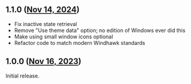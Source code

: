 ## 1.1.0 ([Nov 14, 2024](https://github.com/ramensoftware/windhawk-mods/blob/ee50aef8b9cbdf57c84bff30cb17fcbbb0821ab8/mods/fix-basic-caption-text.wh.cpp))

- Fix inactive state retrieval
- Remove "Use theme data" option; no edition of Windows ever did this
- Make using small window icons optional
- Refactor code to match modern Windhawk standards

## 1.0.0 ([Nov 16, 2023](https://github.com/ramensoftware/windhawk-mods/blob/892afcee9adb00be9920318e13313c7d8b20d885/mods/fix-basic-caption-text.wh.cpp))

Initial release.
